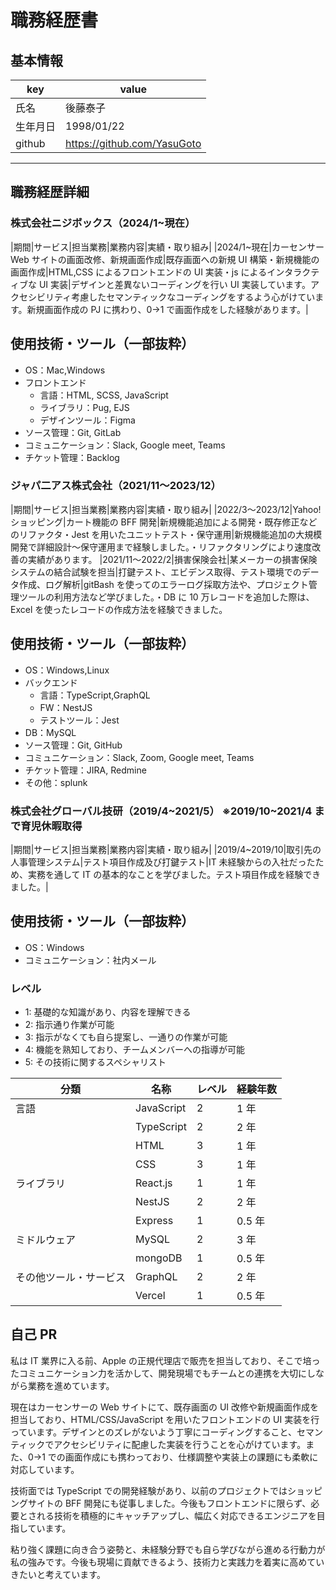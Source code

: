 # 職務経歴書

## 基本情報

| key      | value                       |
| -------- | --------------------------- |
| 氏名     | 後藤泰子                    |
| 生年月日 | 1998/01/22                  |
| github   | https://github.com/YasuGoto |

---

## 職務経歴詳細

### 株式会社ニジボックス（2024/1~現在）

|期間|サービス|担当業務|業務内容|実績・取り組み|
|2024/1~現在|カーセンサー Web サイトの画面改修、新規画面作成|既存画面への新規 UI 構築・新規機能の画面作成|HTML,CSS によるフロントエンドの UI 実装・js によるインタラクティブな UI 実装|デザインと差異ないコーディングを行い UI 実装しています。アクセシビリティ考慮したセマンティックなコーディングをするよう心がけています。新規画面作成の PJ に携わり、0→1 で画面作成をした経験があります。|

## 使用技術・ツール（一部抜粋）

- OS：Mac,Windows
- フロントエンド
  - 言語：HTML, SCSS, JavaScript
  - ライブラリ：Pug, EJS
  - デザインツール：Figma
- ソース管理：Git, GitLab
- コミュニケーション：Slack, Google meet, Teams
- チケット管理：Backlog

### ジャパ二アス株式会社（2021/11〜2023/12）

|期間|サービス|担当業務|業務内容|実績・取り組み|
|2022/3〜2023/12|Yahoo!ショッピング|カート機能の BFF 開発|新規機能追加による開発・既存修正などのリファクタ・Jest を用いたユニットテスト・保守運用|新規機能追加の大規模開発で詳細設計〜保守運用まで経験しました。・リファクタリングにより速度改善の実績があります。
|2021/11〜2022/2|損害保険会社|某メーカーの損害保険システムの結合試験を担当|打鍵テスト、エビデンス取得、テスト環境でのデータ作成、ログ解析|gitBash を使ってのエラーログ採取方法や、プロジェクト管理ツールの利用方法など学びました。・DB に 10 万レコードを追加した際は、Excel を使ったレコードの作成方法を経験できました。

## 使用技術・ツール（一部抜粋）

- OS：Windows,Linux
- バックエンド
  - 言語：TypeScript,GraphQL
  - FW：NestJS
  - テストツール：Jest
- DB：MySQL
- ソース管理：Git, GitHub
- コミュニケーション：Slack, Zoom, Google meet, Teams
- チケット管理：JIRA, Redmine
- その他：splunk

### 株式会社グローバル技研（2019/4~2021/5） ※2019/10~2021/4 まで育児休暇取得

|期間|サービス|担当業務|業務内容|実績・取り組み|
|2019/4~2019/10|取引先の人事管理システム|テスト項目作成及び打鍵テスト|IT 未経験からの入社だったため、実務を通して IT の基本的なことを学びました。テスト項目作成を経験できました。|

## 使用技術・ツール（一部抜粋）

- OS：Windows
- コミュニケーション：社内メール

### レベル

- 1: 基礎的な知識があり、内容を理解できる
- 2: 指示通り作業が可能
- 3: 指示がなくても自ら提案し、一通りの作業が可能
- 4: 機能を熟知しており、チームメンバーへの指導が可能
- 5: その技術に関するスペシャリスト

| 分類                   | 名称       | レベル | 経験年数 |
| ---------------------- | ---------- | ------ | -------- |
| 言語                   | JavaScript | 2      | 1 年     |
|                        | TypeScript | 2      | 2 年     |
|                        | HTML       | 3      | 1 年     |
|                        | CSS        | 3      | 1 年     |
| ライブラリ             | React.js   | 1      | 1 年     |
|                        | NestJS     | 2      | 2 年     |
|                        | Express    | 1      | 0.5 年   |
| ミドルウェア           | MySQL      | 2      | 3 年     |
|                        | mongoDB    | 1      | 0.5 年   |
| その他ツール・サービス | GraphQL    | 2      | 2 年     |
|                        | Vercel     | 1      | 0.5 年   |

## 自己 PR

私は IT 業界に入る前、Apple の正規代理店で販売を担当しており、そこで培ったコミュニケーション力を活かして、開発現場でもチームとの連携を大切にしながら業務を進めています。

現在はカーセンサーの Web サイトにて、既存画面の UI 改修や新規画面作成を担当しており、HTML/CSS/JavaScript を用いたフロントエンドの UI 実装を行っています。デザインとのズレがないよう丁寧にコーディングすること、セマンティックでアクセシビリティに配慮した実装を行うことを心がけています。また、0→1 での画面作成にも携わっており、仕様調整や実装上の課題にも柔軟に対応しています。

技術面では TypeScript での開発経験があり、以前のプロジェクトではショッピングサイトの BFF 開発にも従事しました。今後もフロントエンドに限らず、必要とされる技術を積極的にキャッチアップし、幅広く対応できるエンジニアを目指しています。

粘り強く課題に向き合う姿勢と、未経験分野でも自ら学びながら進める行動力が私の強みです。今後も現場に貢献できるよう、技術力と実践力を着実に高めていきたいと考えています。
